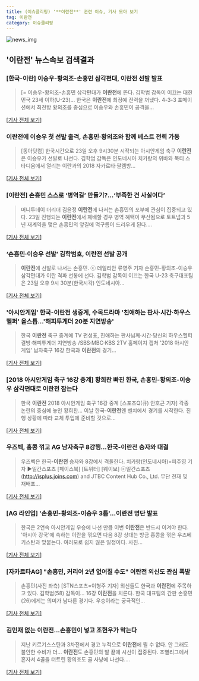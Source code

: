 ```yaml
---
title: (이슈클리핑) '**이란전**' 관련 이슈, 기사 모아 보기
tag: 이란전
category: 이슈클리핑
---
```

![news_img](https://user-images.githubusercontent.com/42597476/44507050-1206f400-a6e4-11e8-8d98-7ffbfebb353f.png)

## **'**이란전**'** 뉴스속보 검색결과
### [한국-이란] 이승우-황의조-손흥민 삼각편대, **이란전** 선발 발표

>[= 이승우-황의조-손흥민 삼각편대가 **이란전**에 뜬다. 김학범 감독이 이끄는 대한민국 23세 이하(U-23)... 한국은 **이란전**에 최정예 전력을 꺼냈다. 4-3-3 포메이션에서 최전방 황의조를 중심으로 이승우와 손흥민이 공격을...

[[기사 전체 보기]](http://www.sportalkorea.com/news/view.php?gisa_uniq=2018082320065108&section_code=10&cp=se&gomb=1)

### **이란전**에 이승우 첫 선발 출격, 손흥민·황의조와 함께 베스트 전력 가동

>[동아닷컴] 한국시간으로 23일 오후 9시30분 시작되는 아시안게임 축구 **이란전**은 이승우가 선발로 나선다. 김학범 감독은 인도네시아 치카랑의 위바와 묵티 스타디움에서 열리는 이란과의 2018 자카르타·팔렘방...

[[기사 전체 보기]](http://news.donga.com/3/all/20180823/91651295/2)

### [**이란전**] 손흥민 스스로 ‘병역길’ 만들기?...‘부족한 건 사실이다’

>머니투데이 더리더 김윤정 **이란전**에 나서는 손흥민의 포부에 관심이 집중되고 있다. 23일 진행되는 **이란전**에서 패배할 경우 병역 혜택이 무산됨으로 토트넘과 5년 재계약을 맺은 손흥민의 앞길에 먹구름이 드리우게 된다....

[[기사 전체 보기]](http://theleader.mt.co.kr/articleView.html?no=2018082320217885744)

### ‘손흥민·이승우 선발’ 김학범호, **이란전** 선발 공개

>**이란전**에 선발로 나서는 손흥민. ⓒ 데일리안 류영주 기자 손흥민-황의조-이승우 삼각편대가 이란 격파 선봉에 선다. 김학범 감독이 이끄는 한국 U-23 축구대표팀은 23일 오후 9시 30분(한국시각) 인도네시아...

[[기사 전체 보기]](http://www.dailian.co.kr/news/view/734563/?sc=naver)

### '아시안게임' 한국-**이란전** 생중계, 수목드라마 '친애하는 판사·시간·하우스헬퍼' 올스톱…'해피투게더 20분 지연방송'

>한국 **이란전** 축구 중계에 TV 편성표, 친애하는 판사님께·시간·당신의 하우스헬퍼 결방·해피투게더 지연방송 /SBS·MBC·KBS 2TV 홈페이지 캡처  '2018 아시안게임' 남자축구 16강 한국과 **이란전**의 경기...

[[기사 전체 보기]](http://www.kyeongin.com/main/view.php?key=20180823001819101)

### [2018 아시안게임 축구 16강 중계] 황희찬 빠진 한국, 손흥민-황의조-이승우 삼각편대로 **이란전** 잡는다

>한국 **이란전** 2018 아시안게임 축구 16강 중계 [스포츠Q(큐) 안호근 기자] 각종 논란의 중심에 놓인 황희찬... 이날 한국-**이란전**엔 벤치에서 경기를 시작한다.  진행 상황에 따라 교체 투입에 준비할 것으로...

[[기사 전체 보기]](http://www.sportsq.co.kr/news/articleView.html?idxno=299835)

### 우즈벡, 홍콩 꺾고 AG 남자축구 8강행...한국-**이란전** 승자와 대결

>우즈벡은 한국-**이란전** 승자와 8강에서 격돌한다. 치카랑(인도네시아)=피주영 기자 ▶일간스포츠 [페이스북] [트위터] [웨이보] ⓒ일간스포츠(http://isplus.joins.com) and JTBC Content Hub Co., Ltd. 무단 전재 및 재배포...

[[기사 전체 보기]](http://isplus.live.joins.com/news/article/aid.asp?aid=22502522)

### [AG 라인업] '손흥민-황의조-이승우 3톱'...**이란전** 명단 발표

>한국은 2연속 아시안게임 우승에 나선 만큼 이번 **이란전**은 반드시 이겨야 한다. '아시아 강국'에 속하는 이란을 꺾으면 다음 8강 상대는 방금 홍콩을 꺾은 우즈베키스탄과 맞붙는다. 여러모로 쉽지 않은 일정이다. 사진...

[[기사 전체 보기]](http://www.interfootball.co.kr/news/articleView.html?idxno=235688)

### [자카르타AG] "손흥민, 커리어 2년 없어질 수도" **이란전** 외신도 관심 폭발

>손흥민(사진 좌측) [STN스포츠=이형주 기자] 외신들도 한국과 **이란전**에 주목하고 있다. 김학범(58) 감독이... 16강 **이란전**을 치른다. 한국 대표팀의 간판 손흥민(26)에게는 의미가 남다른 경기다. 우승이라는 궁극적인...

[[기사 전체 보기]](http://www.stnsports.co.kr/news/articleView.html?idxno=81221)

### 김민재 없는 **이란전**...손흥민이 넣고 조현우가 막는다

>지난 키르기스스탄과 3차전에서 경고 누적으로 **이란전**에 뛸 수 없다. 안 그래도 불안한 수비가 더... **이란전**도 손흥민의 발 끝에 시선이 집중된다. 조별리그에서 혼자서 4골을 터트린 황의조도 골 사냥에 나선다....

[[기사 전체 보기]](http://www.mydaily.co.kr/new_yk/html/read.php?newsid=201808231727684283&ext=na)


